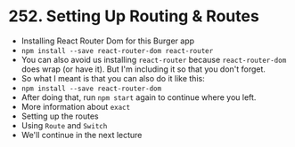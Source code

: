 # 252. Setting Up Routing & Routes
- Installing React Router Dom for this Burger app
- `npm install --save react-router-dom react-router`
- You can also avoid us installing `react-router` because `react-router-dom` does wrap (or have it). But I'm including it so that you don't forget.
- So what I meant is that you can also do it like this:
- `npm install --save react-router-dom`
- After doing that, run `npm start` again to continue where you left.
- More information about `exact`
- Setting up the routes
- Using `Route` and `Switch`
- We'll continue in the next lecture